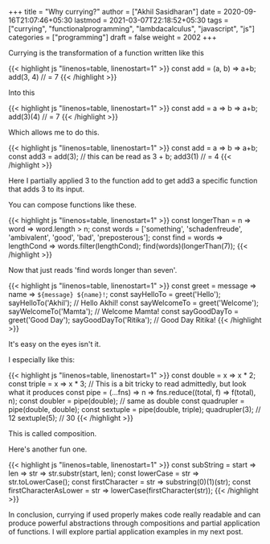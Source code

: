+++
title = "Why currying?"
author = ["Akhil Sasidharan"]
date = 2020-09-16T21:07:46+05:30
lastmod = 2021-03-07T22:18:52+05:30
tags = ["currying", "functionalprogramming", "lambdacalculus", "javascript", "js"]
categories = ["programming"]
draft = false
weight = 2002
+++

Currying is the transformation of a function written like this

<a id="code-snippet--EgCurry"></a>
{{< highlight js "linenos=table, linenostart=1" >}}
  const add = (a, b) => a+b;
  add(3, 4) // = 7
{{< /highlight >}}

Into this

<a id="code-snippet--EgCurry"></a>
{{< highlight js "linenos=table, linenostart=1" >}}
  const add = a => b => a+b;
  add(3)(4) // = 7
{{< /highlight >}}

Which allows me to do this.

<a id="code-snippet--EgCurry"></a>
{{< highlight js "linenos=table, linenostart=1" >}}
  const add = a => b => a+b;
  const add3 = add(3); // this can be read as 3 + b;
  add3(1) // = 4
{{< /highlight >}}

Here I partially applied 3 to the function add to get add3 a specific function that adds 3 to its input.

You can compose functions like these.

<a id="code-snippet--EgCurry2"></a>
{{< highlight js "linenos=table, linenostart=1" >}}
  const longerThan = n => word => word.length > n;
  const words = ['something', 'schadenfreude', 'ambivalent',
      'good', 'bad', 'preposterous'];
  const find = words => lengthCond => words.filter(lengthCond);
  find(words)(longerThan(7));
{{< /highlight >}}

Now that just reads 'find words longer than seven'.

<a id="code-snippet--EgCurry2"></a>
{{< highlight js "linenos=table, linenostart=1" >}}
  const greet = message => name => `${message} ${name}!`;
  const sayHelloTo = greet('Hello');
  sayHelloTo('Akhil'); // Hello Akhil!
  const sayWelcomeTo = greet('Welcome');
  sayWelcomeTo('Mamta'); // Welcome Mamta!
  const sayGoodDayTo = greet('Good Day');
  sayGoodDayTo('Ritika'); // Good Day Ritika!
{{< /highlight >}}

It's easy on the eyes isn't it.

I especially like this:

<a id="code-snippet--EgCurry3"></a>
{{< highlight js "linenos=table, linenostart=1" >}}
  const double = x => x * 2;
  const triple = x => x * 3;
  // This is a bit tricky to read admittedly, but look what it produces
  const pipe = (...fns) => n => fns.reduce((total, f) => f(total), n);
  const doubler = pipe(double); // same as double
  const quadrupler = pipe(double, double);
  const sextuple = pipe(double, triple);
  quadrupler(3); // 12
  sextuple(5); // 30
{{< /highlight >}}

This is called composition.

Here's another fun one.

<a id="code-snippet--EgCurry4"></a>
{{< highlight js "linenos=table, linenostart=1" >}}
  const subString = start => len => str => str.substr(start, len);
  const lowerCase = str => str.toLowerCase();
  const firstCharacter = str => substring(0)(1)(str);
  const firstCharacterAsLower = str => lowerCase(firstCharacter(str));
{{< /highlight >}}

In conclusion, currying if used properly makes code really readable and can produce powerful abstractions through compositions and partial application of functions. I will explore partial application examples in my next post.
